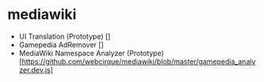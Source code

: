 # mediawiki
* UI Translation (Prototype) []
* Gamepedia AdRemover []
* MediaWiki Namespace Analyzer (Prototype) [https://github.com/webcirque/mediawiki/blob/master/gamepedia_analyzer.dev.js]
